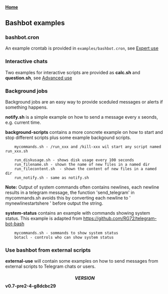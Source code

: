 #### [Home](../README.md)

## Bashbot examples

### bashbot.cron
An example crontab is provided in ```examples/bashbot.cron```, see [Expert use](../doc/4_expert.md#Scedule-bashbot-from-Cron)


### Interactive chats
Two examples for interactive scripts are provided as **calc.sh** and **question.sh**, see [Advanced use](../doc/3_advanced.md#Interactive-Chats)

### Background jobs

Background jobs are an easy way to provide sceduled messages or alerts if something happens.

**notify.sh** is a simple example on how to send a message every x seonds, e.g. current time.

**background-scripts** contains a more concrete example on how to start and stop different scripts plus some example backgound scripts.

```
    mycommands.sh - /run_xxx and /kill-xxx wil start any script named run_xxx.sh

    run_diskusage.sh - shows disk usage every 100 seconds
    run_filename.sh	- shown the name of new files in a named dir
    run_filecontent.sh	- shown the content of new files in a named dir
    run_notify.sh - same as notify.sh
```
**Note:** Output of system commands often contains newlines, each newline results in a telegram message, the function 'send_telegram' in
mycommands.sh avoids this by converting each newline to ' mynewlinestartshere ' before output the string.

**system-status** contains an example with commands showing system status. This example is adapted from https://github.com/RG72/telegram-bot-bash

```
    mycommands.sh - sommands to show system status
    botacl - controls who can show system status
```
### Use bashbot from external scripts

**external-use** will contain some examples on how to send messages from external scripts to Telegram chats or users.

#### $$VERSION$$ v0.7-pre2-4-g8dcbc29


